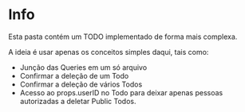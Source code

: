 # Info

Esta pasta contém um TODO implementado de forma mais complexa.

A ideia é usar apenas os conceitos simples daqui, tais como:

- Junção das Queries em um só arquivo
- Confirmar a deleção de um Todo
- Confirmar a deleção de vários Todos
- Acesso ao props.userID no Todo para deixar apenas pessoas autorizadas a deletar Public Todos.
